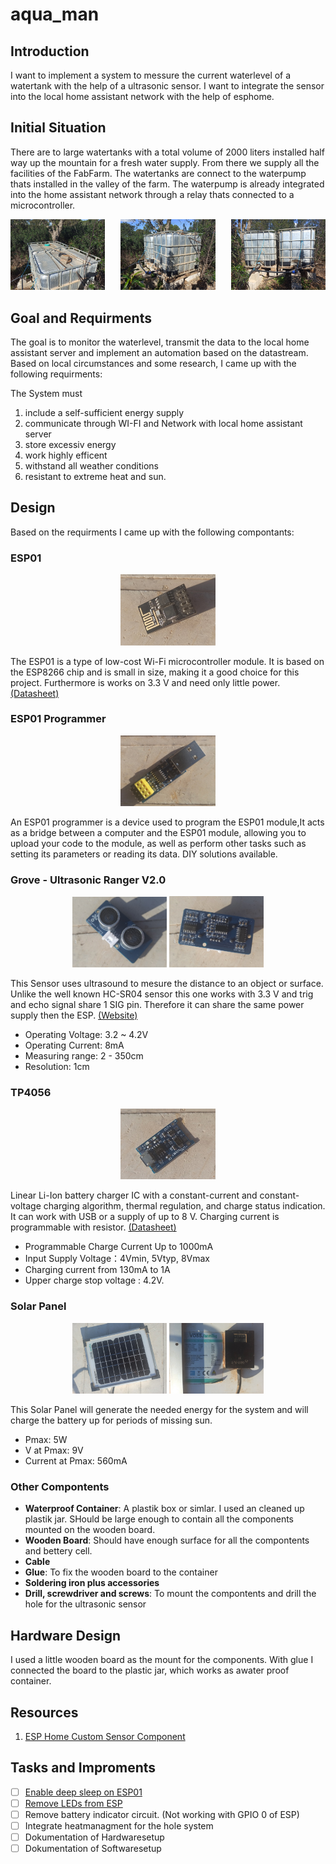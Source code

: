 # aqua_man
## Introduction
I want to implement a system to messure the current waterlevel of a watertank with the help of a ultrasonic sensor. I want to integrate the sensor into the local home assistant network with the help of esphome.

## Initial Situation
There are to large watertanks with a total volume of 2000 liters installed half way up the mountain for a fresh water supply. From there we supply all the facilities of the FabFarm. The watertanks are connect to the waterpump thats installed in the valley of the farm. The waterpump is already integrated into the home assistant network through a relay thats connected to a microcontroller.

<p align="center">
<img src="./images/watertank-side.jpeg" width="30%" />
<img src="./images/watertank-top.jpeg" width="30%" align="left"/> 
<img src="./images/watertank-front.jpeg" width="30%" align="right"/>
</p>

## Goal and Requirments

The goal is to monitor the waterlevel, transmit the data to the local home assistant server and implement an automation based on the datastream. Based on local circumstances and some research, I came up with the following requirments:

The System must
  1) include a self-sufficient energy supply
  2) communicate through WI-FI and Network with local home assistant server
  3) store excessiv energy
  4) work highly efficent
  5) withstand all weather conditions
  6) resistant to extreme heat and sun.

## Design

Based on the requirments I came up with the following compontants:

### ESP01

<p align="center">
<img src="./images/esp01.jpeg" width="30%" />
</p>

The ESP01  is a type of low-cost Wi-Fi microcontroller module.  It is based on the ESP8266 chip and is small in size, making it a good choice for this project. Furthermore is works on 3.3 V and need only little power. [(Datasheet)](/datasheets/ESP01.PDF)

### ESP01 Programmer

<p align="center">
<img src="./images/esp01-programmer.jpeg" width="30%" />
</p>

An ESP01 programmer is a device used to program the ESP01 module,It acts as a bridge between a computer and the ESP01 module, allowing you to upload your code to the module, as well as perform other tasks such as setting its parameters or reading its data. DIY solutions available.

### Grove - Ultrasonic Ranger V2.0

<p align="center">
<img src="./images/grove-front.jpeg" width="30%" />
<img src="./images/grove-back.jpeg" width="30%" />
</p>

This Sensor uses ultrasound to mesure the distance to an object or surface. Unlike the well known HC-SR04 sensor this one works with 3.3 V and trig and echo signal share 1 SIG pin. Therefore it can share the same power supply then the ESP.
[(Website)](https://wiki.seeedstudio.com/Grove-Ultrasonic_Ranger/)


- Operating Voltage: 3.2 ~ 4.2V
- Operating Current: 8mA
- Measuring range: 2 - 350cm
- Resolution: 1cm

### TP4056

<p align="center">
<img src="./images/tp4056.jpeg" width="30%" />
</p>

Linear Li-Ion battery charger IC with a constant-current and constant-voltage charging algorithm, thermal regulation, and charge status indication. It can work with USB or a supply of up to 8 V. Charging current is programmable with resistor. [(Datasheet)](/datasheets/ESP01.PDF)

- Programmable Charge Current Up to 1000mA
- Input Supply Voltage：4Vmin, 5Vtyp, 8Vmax
- Charging current from 130mA to 1A
- Upper charge stop voltage : 4.2V.

### Solar Panel

<p align="center">
<img src="./images/solar-front.jpeg" width="30%" />
<img src="./images/solar-back.jpeg" width="30%" />
</p>

This Solar Panel will generate the needed energy for the system and will charge the battery up for periods of missing sun.

- Pmax: 5W
- V at Pmax: 9V
- Current at Pmax: 560mA

### Other Compontents

- **Waterproof Container**: A plastik box or simlar. I used an cleaned up plastik jar. SHould be large enough to contain all the components mounted on the wooden board.
- **Wooden Board**: Should have enough surface for all the compontents and bettery cell.
- **Cable**
- **Glue**: To fix the wooden board to the container 
- **Soldering iron plus accessories**
- **Drill, screwdriver and screws**: To mount the compontents and drill the hole for the ultrasonic sensor


## Hardware Design

I used a little wooden board as the mount for the components. With glue I connected the board to the plastic jar, which works as awater proof container.

### 



## Resources
1) [ESP Home Custom Sensor Component](https://esphome.io/custom/custom_component.html)

## Tasks and Improments
- [ ] [Enable deep sleep on ESP01](https://www.instructables.com/Enable-DeepSleep-on-an-ESP8266-01/)
- [ ] [Remove LEDs from ESP](https://quadmeup.com/esp8266-esp-01-low-power-mode-run-it-for-months/)
- [ ] Remove battery indicator circuit. (Not working with GPIO 0 of ESP)
- [ ] Integrate heatmanagment for the hole system
- [ ] Dokumentation of Hardwaresetup
- [ ] Dokumentation of Softwaresetup